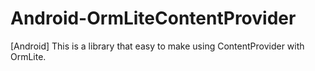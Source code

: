 Android-OrmLiteContentProvider
==============================

[Android] This is a library that easy to make using ContentProvider with OrmLite.